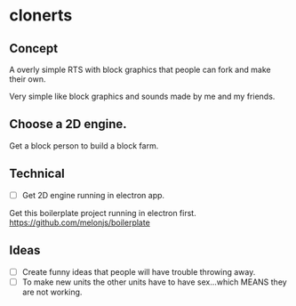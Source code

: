 # clonerts

## Concept

A overly simple RTS with block graphics that people can fork and make their own.

Very simple like block graphics and sounds made by me and my friends.


## Choose a 2D engine.

Get a block person to build a block farm.

## Technical

+ [ ] Get 2D engine running in electron app.

Get this boilerplate project running in electron first.
https://github.com/melonjs/boilerplate


## Ideas

+ [ ] Create funny ideas that people will have trouble throwing away.
+ [ ] To make new units the other units have to have sex...which MEANS they are not working.
